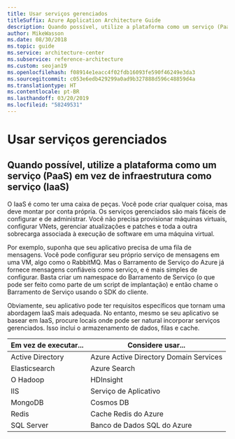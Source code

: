 ```yaml
---
title: Usar serviços gerenciados
titleSuffix: Azure Application Architecture Guide
description: Quando possível, utilize a plataforma como um serviço (PaaS) em vez da infraestrutura como um serviço (IaaS).
author: MikeWasson
ms.date: 08/30/2018
ms.topic: guide
ms.service: architecture-center
ms.subservice: reference-architecture
ms.custom: seojan19
ms.openlocfilehash: f08914e1eacc4f02fdb16093fe590f46249e3da3
ms.sourcegitcommit: c053e6edb429299a0ad9b327888d596c48859d4a
ms.translationtype: HT
ms.contentlocale: pt-BR
ms.lasthandoff: 03/20/2019
ms.locfileid: "58249531"
---
```

# <a name="use-managed-services"></a>Usar serviços gerenciados

## <a name="when-possible-use-platform-as-a-service-paas-rather-than-infrastructure-as-a-service-iaas"></a>Quando possível, utilize a plataforma como um serviço (PaaS) em vez de infraestrutura como serviço (IaaS)

O IaaS é como ter uma caixa de peças. Você pode criar qualquer coisa, mas deve montar por conta própria. Os serviços gerenciados são mais fáceis de configurar e de administrar. Você não precisa provisionar máquinas virtuais, configurar VNets, gerenciar atualizações e patches e toda a outra sobrecarga associada à execução de software em uma máquina virtual.

Por exemplo, suponha que seu aplicativo precisa de uma fila de mensagens. Você pode configurar seu próprio serviço de mensagens em uma VM, algo como o RabbitMQ. Mas o Barramento de Serviço do Azure já fornece mensagens confiáveis como serviço, e é mais simples de configurar. Basta criar um namespace do Barramento de Serviço (o que pode ser feito como parte de um script de implantação) e então chame o Barramento de Serviço usando o SDK do cliente.

Obviamente, seu aplicativo pode ter requisitos específicos que tornam uma abordagem IaaS mais adequada. No entanto, mesmo se seu aplicativo se basear em IaaS, procure locais onde pode ser natural incorporar serviços gerenciados. Isso inclui o armazenamento de dados, filas e cache.

| Em vez de executar... | Considere usar... |
|-----------------------|-------------|
| Active Directory | Azure Active Directory Domain Services |
| Elasticsearch | Azure Search |
| O Hadoop | HDInsight |
| IIS | Serviço de Aplicativo |
| MongoDB | Cosmos DB |
| Redis | Cache Redis do Azure |
| SQL Server | Banco de Dados SQL do Azure |
